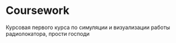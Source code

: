 # Coursework
Курсовая первого курса по симуляции и визуализации работы радиолокатора, прости господи
